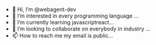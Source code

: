 - 👋 Hi, I’m @webagent-dev
- 👀 I’m interested in every programming language ...
- 🌱 I’m currently learning  javascriptreact...
- 💞️ I’m looking to collaborate on  everybody in industry ...
- 📫 How to reach me  my email is public...

<!---
webagent-dev/webagent-dev is a ✨ special ✨ repository because its `README.md` (this file) appears on your GitHub profile.
You can click the Preview link to take a look at your changes.
--->
